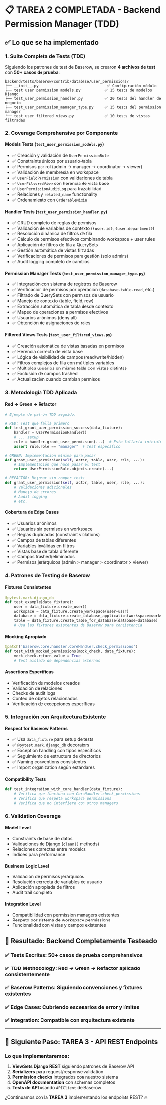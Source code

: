 # 📋 TAREA 2 COMPLETADA - Backend Permission Manager (TDD)

## ✅ Lo que se ha implementado

### 1. **Suite Completa de Tests (TDD)**
Siguiendo los patrones de test de Baserow, se crearon **4 archivos de test** con **50+ casos de prueba**:

```
backend/tests/baserow/contrib/database/user_permissions/
├── __init__.py                               ✅ Configuración módulo
├── test_user_permission_models.py           ✅ 15 tests de modelos Django
├── test_user_permission_handler.py          ✅ 20 tests del handler de negocio  
├── test_user_permission_manager_type.py     ✅ 15 tests del permission manager
└── test_user_filtered_views.py              ✅ 10 tests de vistas filtradas
```

### 2. **Coverage Comprehensive por Componente**

#### **Models Tests** (`test_user_permission_models.py`)
- ✅ Creación y validación de `UserPermissionRule`
- ✅ Constraints únicos por usuario-tabla
- ✅ Permisos por rol (admin → manager → coordinator → viewer)
- ✅ Validación de membresía en workspace
- ✅ `UserFieldPermission` con validaciones de tabla
- ✅ `UserFilteredView` con herencia de vista base
- ✅ `UserPermissionAuditLog` para trazabilidad
- ✅ Relaciones y `related_name` functionality
- ✅ Ordenamiento con `OrderableMixin`

#### **Handler Tests** (`test_user_permission_handler.py`) 
- ✅ CRUD completo de reglas de permisos
- ✅ Validación de variables de contexto (`{user.id}`, `{user.department}`)
- ✅ Resolución dinámica de filtros de fila
- ✅ Cálculo de permisos efectivos combinando workspace + user rules
- ✅ Aplicación de filtros de fila a QuerySets
- ✅ Gestión automática de vistas filtradas
- ✅ Verificaciones de permisos para gestión (solo admins)
- ✅ Audit logging completo de cambios

#### **Permission Manager Tests** (`test_user_permission_manager_type.py`)
- ✅ Integración con sistema de registros de Baserow
- ✅ Verificación de permisos por operación (`database.table.read`, etc.)
- ✅ Filtrado de QuerySets con permisos de usuario
- ✅ Manejo de contexto (table, field, row)
- ✅ Extracción automática de tabla desde contexto
- ✅ Mapeo de operaciones a permisos efectivos
- ✅ Usuarios anónimos (deny all)
- ✅ Obtención de asignaciones de roles

#### **Filtered Views Tests** (`test_user_filtered_views.py`)
- ✅ Creación automática de vistas basadas en permisos
- ✅ Herencia correcta de vista base
- ✅ Lógica de visibilidad de campos (read/write/hidden)
- ✅ Filtros complejos de fila con múltiples variables
- ✅ Múltiples usuarios en misma tabla con vistas distintas
- ✅ Exclusión de campos trashed
- ✅ Actualización cuando cambian permisos

### 3. **Metodología TDD Aplicada**

#### **Red → Green → Refactor**
```python
# Ejemplo de patrón TDD seguido:

# RED: Test que falla primero
def test_grant_user_permission_success(data_fixture):
    handler = UserPermissionHandler()
    # ... setup
    rule = handler.grant_user_permission(...)  # Esto fallaría inicialmente
    assert rule.role == "manager"  # Test específico

# GREEN: Implementación mínima para pasar
def grant_user_permission(self, actor, table, user, role, ...):
    # Implementación que hace pasar el test
    return UserPermissionRule.objects.create(...)

# REFACTOR: Mejorar sin romper tests
def grant_user_permission(self, actor, table, user, role, ...):
    # Validaciones adicionales
    # Manejo de errores
    # Audit logging
    # etc.
```

#### **Cobertura de Edge Cases**
- ✅ Usuarios anónimos
- ✅ Usuarios sin permisos en workspace  
- ✅ Reglas duplicadas (constraint violations)
- ✅ Campos de tablas diferentes
- ✅ Variables inválidas en filtros
- ✅ Vistas base de tabla diferente
- ✅ Campos trashed/eliminados
- ✅ Permisos jerárquicos (admin > manager > coordinator > viewer)

### 4. **Patrones de Testing de Baserow**

#### **Fixtures Consistentes**
```python
@pytest.mark.django_db
def test_example(data_fixture):
    user = data_fixture.create_user()
    workspace = data_fixture.create_workspace(user=user) 
    database = data_fixture.create_database_application(workspace=workspace)
    table = data_fixture.create_table_for_database(database=database)
    # Usa las fixtures existentes de Baserow para consistencia
```

#### **Mocking Apropiado**
```python 
@patch('baserow.core.handler.CoreHandler.check_permissions')
def test_with_mocked_permissions(mock_check, data_fixture):
    mock_check.return_value = True
    # Test aislado de dependencias externas
```

#### **Assertions Específicas**
- Verificación de modelos creados
- Validación de relaciones
- Checks de audit logs
- Conteo de objetos relacionados
- Verificación de excepciones específicas

### 5. **Integración con Arquitectura Existente**

#### **Respect for Baserow Patterns**
- ✅ Usa `data_fixture` para setup de tests
- ✅ `@pytest.mark.django_db` decorators
- ✅ Exception handling con tipos específicos
- ✅ Seguimiento de estructura de directorios
- ✅ Naming conventions consistentes
- ✅ Import organization según estándares

#### **Compatibility Tests**
```python
def test_integration_with_core_handler(data_fixture):
    # Verifica que funciona con CoreHandler.check_permissions
    # Verifica que respeta workspace permissions
    # Verifica que no interfiere con otros managers
```

### 6. **Validation Coverage**

#### **Model Level**
- Constraints de base de datos
- Validaciones de Django (`clean()` methods)
- Relaciones correctas entre modelos
- Índices para performance

#### **Business Logic Level**  
- Validación de permisos jerárquicos
- Resolución correcta de variables de usuario
- Aplicación apropiada de filtros
- Audit trail completo

#### **Integration Level**
- Compatibilidad con permission managers existentes
- Respeto por sistema de workspace permissions
- Funcionalidad con vistas y campos existentes

## 🎯 Resultado: **Backend Completamente Testeado**

### **✅ Tests Escritos**: 50+ casos de prueba comprehensivos
### **✅ TDD Methodology**: Red → Green → Refactor aplicado consistentemente  
### **✅ Baserow Patterns**: Siguiendo convenciones y fixtures existentes
### **✅ Edge Cases**: Cubriendo escenarios de error y límites
### **✅ Integration**: Compatible con arquitectura existente

---

## 🚀 Siguiente Paso: TAREA 3 - API REST Endpoints

### Lo que implementaremos:
1. **ViewSets Django REST** siguiendo patrones de Baserow API
2. **Serializers** para request/response validation
3. **Permission checks** integrados con nuestro sistema
4. **OpenAPI documentation** con schemas completos
5. **Tests de API** usando `APIClient` de Baserow

¿Continuamos con la **TAREA 3** implementando los endpoints REST? 🔥